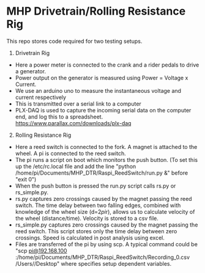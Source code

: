 # MHP Drivetrain/Rolling Resistance Rig

This repo stores code required for two testing setups.

1. Drivetrain Rig
- Here a power meter is connected to the crank and a rider pedals to drive a generator. 
- Power output on the generator is measured using Power = Voltage x Current.
- We use an arduino uno to measure the instantaneous voltage and current respectively
- This is transmitted over a serial link to a computer
- PLX-DAQ is used to capture the incoming serial data on the computer end, and log this to a spreadsheet.
  https://www.parallax.com/downloads/plx-daq

2. Rolling Resistance Rig
- Here a reed switch is connected to the fork. A magnet is attached to the wheel. A pi is connected to the reed switch.
- The pi runs a script on boot which monitors the push button. (To set this up the /etc/rc.local file and add the line 
  "python /home/pi/Documents/MHP_DTR/Raspi_ReedSwitch/run.py &" before "exit 0")
- When the push button is pressed the run.py script calls rs.py or rs_simple.py.
- rs.py captures zero crossings caused by the magnet passing the reed switch. The time delay between two falling edges, combined with
  knowledge of the wheel size (d=2*pi*r), allows us to calculate velocity of the wheel (distance/time). Velocity is stored to a csv file.
- rs_simple.py captures zero crossings caused by the magnet passing the reed switch. This script stores only the time delay between zero
  crossings. Speed is calculated in post analysis using excel.
- Files are transferred of the pi by using scp. A typical command could be "scp pi@192.168.100
  <INSERT>:/home/pi/Documents/MHP_DTR/Raspi_ReedSwitch/Recording_0.csv /Users/<INSERT>/Desktop" where <INSERT> specifies setup dependent
  variables.
